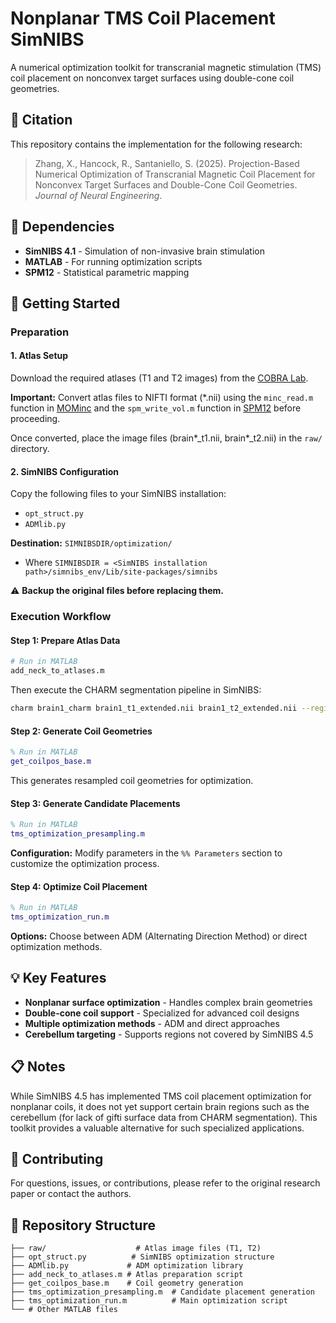 # Nonplanar TMS Coil Placement SimNIBS

A numerical optimization toolkit for transcranial magnetic stimulation (TMS) coil placement on nonconvex target surfaces using double-cone coil geometries.

## 📄 Citation

This repository contains the implementation for the following research:

> Zhang, X., Hancock, R., Santaniello, S. (2025). Projection-Based Numerical Optimization of Transcranial Magnetic Coil Placement for Nonconvex Target Surfaces and Double-Cone Coil Geometries. *Journal of Neural Engineering*.

## 🔧 Dependencies

- **SimNIBS 4.1** - Simulation of non-invasive brain stimulation
- **MATLAB** - For running optimization scripts
- **SPM12** - Statistical parametric mapping

## 🚀 Getting Started

### Preparation

#### 1. Atlas Setup
Download the required atlases (T1 and T2 images) from the [COBRA Lab](https://www.cobralab.ca/atlases).

**Important:** Convert atlas files to NIFTI format (*.nii) using the `minc_read.m` function in [MOMinc](https://github.com/SIMEXP/mominc) and the `spm_write_vol.m` function in [SPM12](https://www.fil.ion.ucl.ac.uk/spm/software/spm12/) before proceeding.

Once converted, place the image files (brain*_t1.nii, brain*_t2.nii) in the `raw/` directory.

#### 2. SimNIBS Configuration
Copy the following files to your SimNIBS installation:
- `opt_struct.py`
- `ADMlib.py`

**Destination:** `SIMNIBSDIR/optimization/`
- Where `SIMNIBSDIR = <SimNIBS installation path>/simnibs_env/Lib/site-packages/simnibs`

⚠️ **Backup the original files before replacing them.**

### Execution Workflow

#### Step 1: Prepare Atlas Data
```bash
# Run in MATLAB
add_neck_to_atlases.m
```

Then execute the CHARM segmentation pipeline in SimNIBS:
```bash
charm brain1_charm brain1_t1_extended.nii brain1_t2_extended.nii --registerT2
```

#### Step 2: Generate Coil Geometries
```matlab
% Run in MATLAB
get_coilpos_base.m
```
This generates resampled coil geometries for optimization.

#### Step 3: Generate Candidate Placements
```matlab
% Run in MATLAB
tms_optimization_presampling.m
```

**Configuration:** Modify parameters in the `%% Parameters` section to customize the optimization process.

#### Step 4: Optimize Coil Placement
```matlab
% Run in MATLAB
tms_optimization_run.m
```

**Options:** Choose between ADM (Alternating Direction Method) or direct optimization methods.

## 💡 Key Features

- **Nonplanar surface optimization** - Handles complex brain geometries
- **Double-cone coil support** - Specialized for advanced coil designs
- **Multiple optimization methods** - ADM and direct approaches
- **Cerebellum targeting** - Supports regions not covered by SimNIBS 4.5

## 📋 Notes

While SimNIBS 4.5 has implemented TMS coil placement optimization for nonplanar coils, it does not yet support certain brain regions such as the cerebellum (for lack of gifti surface data from CHARM segmentation). This toolkit provides a valuable alternative for such specialized applications.

## 🤝 Contributing

For questions, issues, or contributions, please refer to the original research paper or contact the authors.

## 📂 Repository Structure

```
├── raw/                    # Atlas image files (T1, T2)
├── opt_struct.py          # SimNIBS optimization structure
├── ADMlib.py             # ADM optimization library
├── add_neck_to_atlases.m # Atlas preparation script
├── get_coilpos_base.m    # Coil geometry generation
├── tms_optimization_presampling.m  # Candidate placement generation
├── tms_optimization_run.m          # Main optimization script
└── # Other MATLAB files
```